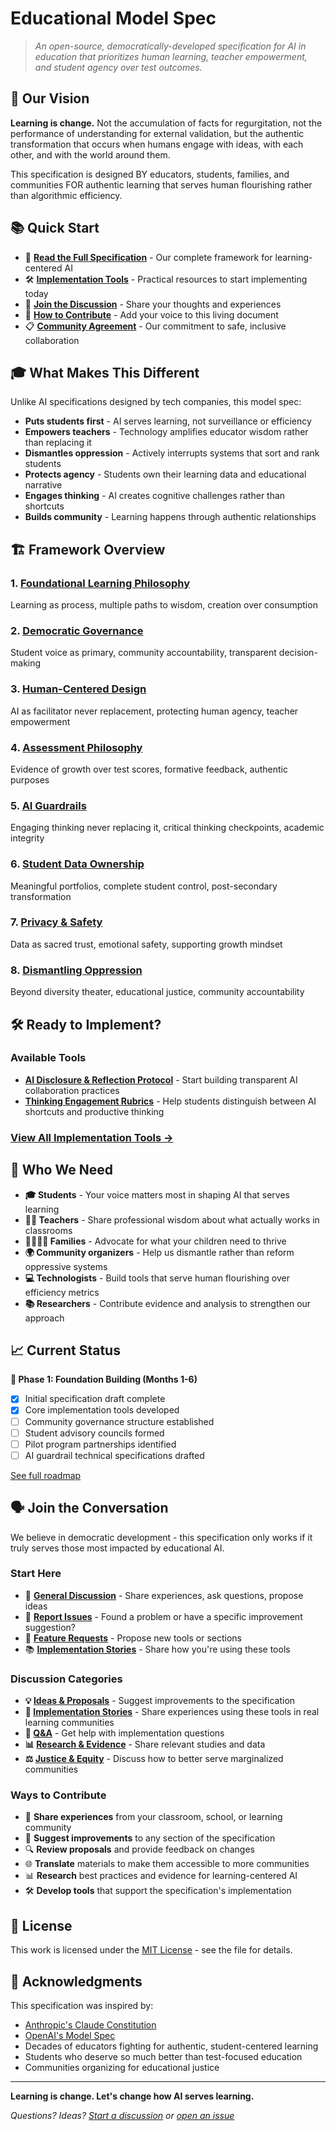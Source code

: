 # Educational Model Spec

> *An open-source, democratically-developed specification for AI in education that prioritizes human learning, teacher empowerment, and student agency over test outcomes.*

## 🎯 Our Vision

**Learning is change.** Not the accumulation of facts for regurgitation, not the performance of understanding for external validation, but the authentic transformation that occurs when humans engage with ideas, with each other, and with the world around them.

This specification is designed BY educators, students, families, and communities FOR authentic learning that serves human flourishing rather than algorithmic efficiency.

## 📚 Quick Start

- 🌟 **[Read the Full Specification](docs/overview.md)** - Our complete framework for learning-centered AI
- 🛠️ **[Implementation Tools](docs/implementation-tools/)** - Practical resources to start implementing today
- 💬 **[Join the Discussion](../../discussions)** - Share your thoughts and experiences
- 🤝 **[How to Contribute](CONTRIBUTING.md)** - Add your voice to this living document
- 📋 **[Community Agreement](CODE_OF_CONDUCT.md)** - Our commitment to safe, inclusive collaboration

## 🎓 What Makes This Different

Unlike AI specifications designed by tech companies, this model spec:

- **Puts students first** - AI serves learning, not surveillance or efficiency
- **Empowers teachers** - Technology amplifies educator wisdom rather than replacing it  
- **Dismantles oppression** - Actively interrupts systems that sort and rank students
- **Protects agency** - Students own their learning data and educational narrative
- **Engages thinking** - AI creates cognitive challenges rather than shortcuts
- **Builds community** - Learning happens through authentic relationships

## 🏗️ Framework Overview

### 1. [Foundational Learning Philosophy](docs/overview.md#1-foundational-learning-philosophy)
Learning as process, multiple paths to wisdom, creation over consumption

### 2. [Democratic Governance](docs/overview.md#2-democratic-governance--stakeholder-input)  
Student voice as primary, community accountability, transparent decision-making

### 3. [Human-Centered Design](docs/overview.md#3-human-centered-learning-design)
AI as facilitator never replacement, protecting human agency, teacher empowerment

### 4. [Assessment Philosophy](docs/overview.md#4-assessment-philosophy--practice)
Evidence of growth over test scores, formative feedback, authentic purposes

### 5. [AI Guardrails](docs/overview.md#5-ai-guardrails-engaging-vs-subverting-thinking)
Engaging thinking never replacing it, critical thinking checkpoints, academic integrity

### 6. [Student Data Ownership](docs/overview.md#6-student-ownership-of-learning-data--meaningful-portfolios)
Meaningful portfolios, complete student control, post-secondary transformation

### 7. [Privacy & Safety](docs/overview.md#7-privacy-safety--well-being)
Data as sacred trust, emotional safety, supporting growth mindset

### 8. [Dismantling Oppression](docs/overview.md#8-dismantling-systems-of-oppression-through-educational-ai)
Beyond diversity theater, educational justice, community accountability

## 🛠️ Ready to Implement?

### Available Tools
- **[AI Disclosure & Reflection Protocol](docs/implementation-tools/ai-disclosure-protocol.md)** - Start building transparent AI collaboration practices
- **[Thinking Engagement Rubrics](docs/implementation-tools/thinking-engagement-rubrics.md)** - Help students distinguish between AI shortcuts and productive thinking

### [View All Implementation Tools →](docs/implementation-tools/)

## 🤝 Who We Need

- **🎓 Students** - Your voice matters most in shaping AI that serves learning
- **👩‍🏫 Teachers** - Share professional wisdom about what actually works in classrooms  
- **👨‍👩‍👧‍👦 Families** - Advocate for what your children need to thrive
- **🌍 Community organizers** - Help us dismantle rather than reform oppressive systems
- **💻 Technologists** - Build tools that serve human flourishing over efficiency metrics
- **📚 Researchers** - Contribute evidence and analysis to strengthen our approach

## 📈 Current Status

**🚧 Phase 1: Foundation Building (Months 1-6)**
- [x] Initial specification draft complete
- [x] Core implementation tools developed
- [ ] Community governance structure established  
- [ ] Student advisory councils formed
- [ ] Pilot program partnerships identified
- [ ] AI guardrail technical specifications drafted

[See full roadmap](docs/overview.md#implementation-roadmap)

## 🗣️ Join the Conversation

We believe in democratic development - this specification only works if it truly serves those most impacted by educational AI.

### Start Here
- 💭 **[General Discussion](../../discussions)** - Share experiences, ask questions, propose ideas
- 🐛 **[Report Issues](../../issues)** - Found a problem or have a specific improvement suggestion?
- 📝 **[Feature Requests](../../issues/new?template=feature_request.md)** - Propose new tools or sections
- 📚 **[Implementation Stories](../../discussions/categories/implementation-stories)** - Share how you're using these tools

### Discussion Categories
- **💡 [Ideas & Proposals](../../discussions/categories/ideas-and-proposals)** - Suggest improvements to the specification
- **🏫 [Implementation Stories](../../discussions/categories/implementation-stories)** - Share experiences using these tools in real learning communities
- **🤔 [Q&A](../../discussions/categories/q-a)** - Get help with implementation questions
- **📊 [Research & Evidence](../../discussions/categories/research-and-evidence)** - Share relevant studies and data
- **⚖️ [Justice & Equity](../../discussions/categories/justice-and-equity)** - Discuss how to better serve marginalized communities

### Ways to Contribute
- 💭 **Share experiences** from your classroom, school, or learning community
- 📝 **Suggest improvements** to any section of the specification
- 🔍 **Review proposals** and provide feedback on changes
- 🌐 **Translate** materials to make them accessible to more communities
- 📊 **Research** best practices and evidence for learning-centered AI
- 🛠️ **Develop tools** that support the specification's implementation

## 📄 License

This work is licensed under the [MIT License](LICENSE) - see the file for details.

## 🙏 Acknowledgments

This specification was inspired by:
- [Anthropic's Claude Constitution](https://www.anthropic.com/news/claudes-constitution) 
- [OpenAI's Model Spec](https://openai.com/model-spec)
- Decades of educators fighting for authentic, student-centered learning
- Students who deserve so much better than test-focused education
- Communities organizing for educational justice

---

**Learning is change. Let's change how AI serves learning.**

*Questions? Ideas? [Start a discussion](../../discussions) or [open an issue](../../issues)*
